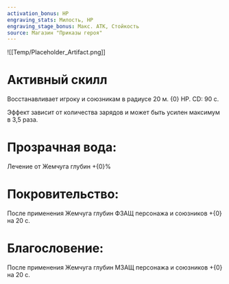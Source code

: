 ```yaml
---
activation_bonus: HP
engraving_stats: Милость, HP
engraving_stage_bonus: Макс. АТК, Стойкость
source: Магазин "Приказы героя"
---
```

![[Temp/Placeholder_Artifact.png]]
# Активный скилл
Восстанавливает игроку и союзникам в радиусе 20 м. {0} HP. CD: 90 с.

Эффект зависит от количества зарядов и может быть усилен максимум в 3,5 раза.

# Прозрачная вода: 
Лечение от Жемчуга глубин +{0}%
# Покровительство: 
После применения Жемчуга глубин ФЗАЩ персонажа и союзников +{0} на 20 с.
# Благословение: 
После применения Жемчуга глубин МЗАЩ персонажа и союзников +{0} на 20 с.
